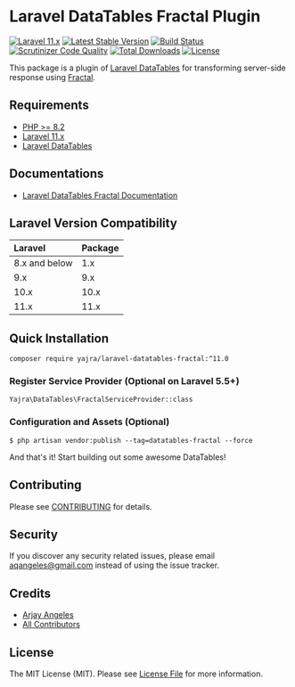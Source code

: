 # Laravel DataTables Fractal Plugin

[![Laravel 11.x](https://img.shields.io/badge/Laravel-11.x-orange.svg)](http://laravel.com)
[![Latest Stable Version](https://img.shields.io/packagist/v/yajra/laravel-datatables-fractal.svg)](https://packagist.org/packages/yajra/laravel-datatables-fractal)
[![Build Status](https://travis-ci.org/yajra/laravel-datatables-fractal.svg?branch=master)](https://travis-ci.org/yajra/laravel-datatables-fractal)
[![Scrutinizer Code Quality](https://scrutinizer-ci.com/g/yajra/laravel-datatables-fractal/badges/quality-score.png?b=master)](https://scrutinizer-ci.com/g/yajra/laravel-datatables-fractal/?branch=master)
[![Total Downloads](https://img.shields.io/packagist/dt/yajra/laravel-datatables-fractal.svg)](https://packagist.org/packages/yajra/laravel-datatables-fractal)
[![License](https://img.shields.io/github/license/mashape/apistatus.svg)](https://packagist.org/packages/yajra/laravel-datatables-fractal)

This package is a plugin of [Laravel DataTables](https://github.com/yajra/laravel-datatables) for transforming server-side response using [Fractal](https://github.com/thephpleague/fractal).

## Requirements

- [PHP >= 8.2](http://php.net/)
- [Laravel 11.x](https://github.com/laravel/framework)
- [Laravel DataTables](https://github.com/yajra/laravel-datatables)

## Documentations

- [Laravel DataTables Fractal Documentation](https://yajrabox.com/docs/laravel-datatables/master/response-fractal)

## Laravel Version Compatibility

| Laravel       | Package |
|:--------------|:--------|
| 8.x and below | 1.x     |
| 9.x           | 9.x     |
| 10.x          | 10.x    |
| 11.x          | 11.x    |

## Quick Installation

`composer require yajra/laravel-datatables-fractal:^11.0`

### Register Service Provider (Optional on Laravel 5.5+)

`Yajra\DataTables\FractalServiceProvider::class`

### Configuration and Assets (Optional)

`$ php artisan vendor:publish --tag=datatables-fractal --force`

And that's it! Start building out some awesome DataTables!

## Contributing

Please see [CONTRIBUTING](https://github.com/yajra/laravel-datatables-fractal/blob/master/.github/CONTRIBUTING.md) for details.

## Security

If you discover any security related issues, please email [aqangeles@gmail.com](mailto:aqangeles@gmail.com) instead of using the issue tracker.

## Credits

- [Arjay Angeles](https://github.com/yajra)
- [All Contributors](https://github.com/yajra/laravel-datatables-fractal/graphs/contributors)

## License

The MIT License (MIT). Please see [License File](https://github.com/yajra/laravel-datatables-fractal/blob/master/LICENSE.md) for more information.

